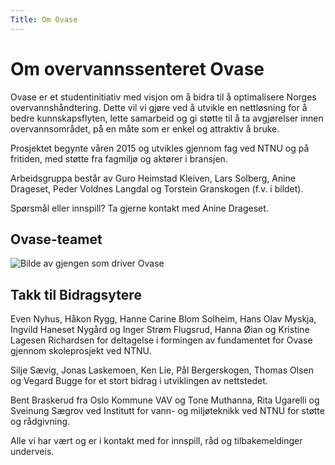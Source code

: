 ```yaml
---
Title: Om Ovase 
---
```

 
# Om overvannssenteret Ovase 
 
Ovase er et studentinitiativ med visjon om å bidra til å optimalisere Norges overvannshåndtering. Dette vil vi gjøre ved å utvikle en nettløsning for å bedre kunnskapsflyten, lette samarbeid og gi støtte til å ta avgjørelser innen overvannsområdet, på en måte som er enkel og attraktiv å bruke.  
 
Prosjektet begynte våren 2015 og utvikles gjennom fag ved NTNU og på fritiden, med støtte fra fagmiljø og aktører i bransjen.  
 
Arbeidsgruppa består av Guro Heimstad Kleiven, Lars Solberg, Anine Drageset, Peder Voldnes Langdal og Torstein Granskogen (f.v. i bildet).  
 
Spørsmål eller innspill? Ta gjerne kontakt med Anine Drageset. 
 
## Ovase-teamet 
 
![Bilde av gjengen som driver Ovase](%base_url%/assets/ovase-team.jpg "Teamet") 
 
## Takk til Bidragsytere 
 
Even Nyhus, Håkon Rygg, Hanne Carine Blom Solheim, Hans Olav Myskja, Ingvild Haneset Nygård og Inger Strøm Flugsrud, Hanna Øian og Kristine Lagesen Richardsen for deltagelse i formingen av fundamentet for Ovase gjennom skoleprosjekt ved NTNU.  
 
Silje Sævig, Jonas Laskemoen, Ken Lie, Pål Bergerskogen, Thomas Olsen og Vegard Bugge for et stort bidrag i utviklingen av nettstedet.  
 
Bent Braskerud fra Oslo Kommune VAV og Tone Muthanna, Rita Ugarelli og Sveinung Sægrov ved Institutt for vann- og miljøteknikk ved NTNU for støtte og rådgivning.  
 
Alle vi har vært og er i kontakt med for innspill, råd og tilbakemeldinger underveis.
